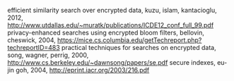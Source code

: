 efficient similarity search over encrypted data, kuzu, islam, kantacioglu, 2012, http://www.utdallas.edu/~muratk/publications/ICDE12_conf_full_99.pdf
privacy-enhanced searches using encrypted bloom filters, bellovin, cheswick, 2004, https://mice.cs.columbia.edu/getTechreport.php?techreportID=483
practical techniques for searches on encrypted data, song, wagner, perrig, 2000, http://www.cs.berkeley.edu/~dawnsong/papers/se.pdf
secure indexes, eu-jin goh, 2004, http://eprint.iacr.org/2003/216.pdf
